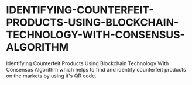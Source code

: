 # IDENTIFYING-COUNTERFEIT-PRODUCTS-USING-BLOCKCHAIN-TECHNOLOGY-WITH-CONSENSUS-ALGORITHM
Identifying Counterfeit Products Using Blockchain Technology With Consensus Algorithm which helps to find and identify counterfeit products on the markets by using it's QR code.
